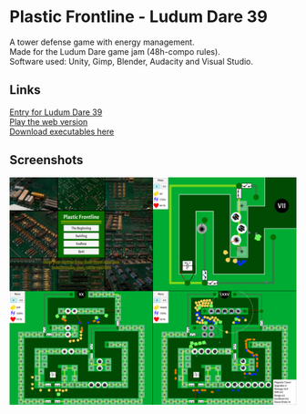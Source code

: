 # Plastic Frontline - Ludum Dare 39  
A tower defense game with energy management.  
Made for the Ludum Dare game jam (48h-compo rules).  
Software used: Unity, Gimp, Blender, Audacity and Visual Studio.

## Links
[Entry for Ludum Dare 39](https://ldjam.com/events/ludum-dare/39/$36076)  
[Play the web version](https://aggrathon.github.io/LudumDare39/)  
[Download executables  here](https://github.com/Aggrathon/LudumDare39/releases)  

## Screenshots
![Screenshots](https://raw.githubusercontent.com/Aggrathon/LudumDare39/gh-pages/Screenshots.png)

